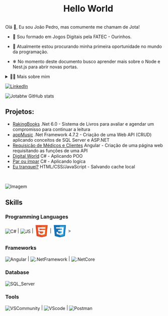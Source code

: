 <!--título-->
<div id="user-content-toc">
  <ul align="center">
    <summary><h1 style="display: inline-block">Hello World</h1></summary>
</div>

<!-- Presentation -->
<p>
  Olá 👋, Eu sou João Pedro, mas comumente me chamam de Jota!

  - 🌱 Sou formado em Jogos Digitais pela FATEC - Ourinhos.
    
  - 🔭 Atualmente estou procurando minha primeira oportunidade no mundo da programação.

  - ❄ No momento deste documento busco aprender mais sobre o Node e Nest.js para abrir novas portas.
</p>

<!-- Dropdown -->
<details>
  <summary>👨‍💻 Mais sobre mim</summary>
  
  - 💬 Olá! Contarei um pouco sobre mim. Comecei minha jornada me aprofundando em desenhos técnicos e eventualmente acabei indo para arte digital no qual passei por um processo de aprendizagem gratificante e trabalhando com comissões. Enquanto eu aprendia mais sobre técnicas de desenho, modelagem e animação, cursava Jogos Digitais na instituição da FATEC, durante esse período, encontrei espaço na área de tecnologia com a empresa Webby Internet. Comecei a me interessar pela parte de rede e segurança no trabalho, qual também me despertou o interesse em programação e desenvolvimento, área qual atualmente foco meus estudos.

  - 🌙 Eu gosto de refletir sobre a vida, o que nos move e como pensamos como ser humano, mas ao mesmo tempo, há momentos que gosto de não pensar em nada complicado. Ler livros e mangás, assistir anime, no final de 2022 conheci uma das melhores coisas, a academia, um momento pra escutar música, estar comigo mesmo e é simplesmente maravilhoso. O hoje é o momento mais especial que temos, a maior lição que venho tomando pra mim é de viver e aproveitar do presente, parece bobo, mas é uma tarefa que nem sempre nos damos conta de fazer.
</details>

<!-- Links -->
[![LinkedIn](https://img.shields.io/badge/LinkedIn-0077B5?style=for-the-badge&logo=linkedin&logoColor=white)](https://www.linkedin.com/in/jo%C3%A3o-pedro-bernardino-75931019a/)

![Jotabtw GitHub stats](https://github-readme-stats.vercel.app/api?username=justanotherjota&theme=tokyonight&show_icons=true)

## Projetos:
- [RakingBooks](https://github.com/jotabtw/RatingBooks) .Net 6.0 - Sistema de Livros para avaliar e agendar um compromisso para continuar a leitura
- [appMusic](https://github.com/jotabtw/appMusic/) .Net Framework 4.7.2 - Criação de uma Web API (CRUD) aplicando conceitos de SQL Server e ASP.NET
- [Requisição de Médicos e Clientes](https://github.com/jotabtw/Sistema_Cliente_Medico_Angular/tree/main) Angular - Criação de uma página web requisitando as funções de uma API
- [Digital World](https://github.com/jotabtw/Digital_World) C# - Aplicando POO
- [Par ou ímpar](https://github.com/jotabtw/par_ou_impar) C# - Aplicando logíca
- [Eu tranquei?](https://github.com/jotabtw/EuTranquei) HTML/CSS/JavaScript - Salvando cache local




<!-- GIF -->
<br>
<p align="left">
  <img align="center" src="https://github.com/jotabtw/jotabtw/blob/main/Assets/e7d2bd61228185.5a67a07360e75.gif" alt="Imagem">  
</p>


## Skills
<!-- Skills: Programming Languages -->
  <div style="flex-basis: 48%;">
    <h3>Programming Languages</h3>
      <img align="center" alt="C#" height="40" width="37" src="https://upload.wikimedia.org/wikipedia/commons/thumb/b/bd/Logo_C_sharp.svg/1200px-Logo_C_sharp.svg.png"> |
      <img align="center" alt="JS" height="40" width="40" src="https://upload.wikimedia.org/wikipedia/commons/6/6a/JavaScript-logo.png"> |
      <img align="center" alt="HTML" height="40" width="45" src="https://raw.githubusercontent.com/devicons/devicon/master/icons/html5/html5-original.svg"> |
      <img align="center" alt="CSS" height="40" width="45" src="https://raw.githubusercontent.com/devicons/devicon/master/icons/css3/css3-original.svg">
>
   </div>

  <div style="flex-basis: 48%;">
    <h3>Frameworks</h3>
      <img align="center" alt="Angular" height="45" width="45" src="https://upload.wikimedia.org/wikipedia/commons/thumb/c/cf/Angular_full_color_logo.svg/768px-Angular_full_color_logo.svg.png"> |
      <img align="center" alt=".NetFramework" height="45" width="45" src="https://www.instalki.pl/wp-content/uploads/program/icons/unnamed-6.png"> |
      <img align="center" alt=".NetCore" height="45" width="45" src="https://upload.wikimedia.org/wikipedia/commons/e/ee/.NET_Core_Logo.svg"> 
    </div>
    
  <div style="flex-basis: 48%;">
    <h3>Database</h3>
       <img align="center" height="30" alt="SQL_Server" src="https://img.shields.io/badge/Microsoft%20SQL%20Server-CC2927?style=for-the-badge&logo=microsoft%20sql%20server&logoColor=white"> 
    </div>

  <div style="flex-basis: 48%;">
    <h3>Tools</h3>
      <img align="center" alt="VSCommunity" height="44" width="42" src="https://images-eds-ssl.xboxlive.com/image?url=4rt9.lXDC4H_93laV1_eHHFT949fUipzkiFOBH3fAiZZUCdYojwUyX2aTonS1aIwMrx6NUIsHfUHSLzjGJFxxr4dH.og8l0VK7ZT_RROCKfE9DsKvMyNlXcrGNhjyVdZVDnlLtjhiH3XudrX9fWg5nNgvv79ZqX1qx9y7dQ0d_Y-&format=source"> |
      <img align="center" alt="VScode" height="30" width="40" src="https://cdn.jsdelivr.net/gh/devicons/devicon/icons/vscode/vscode-original.svg"> |
      <img align="center" alt="Postman" height="30" width="40" src="https://cdn.worldvectorlogo.com/logos/postman.svg">
  </div>
